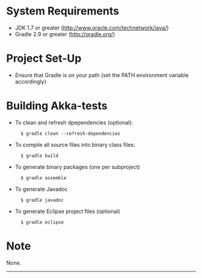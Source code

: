 System Requirements
===================

* JDK 1.7 or greater (http://www.oracle.com/technetwork/java/)
* Gradle 2.9 or greater (http://gradle.org/)

Project Set-Up
==============

* Ensure that Gradle is on your path (set the PATH environment variable accordingly)


Building Akka-tests
===================

* To clean and refresh dpependencies (optional):

		$ gradle clean --refresh-dependencies

* To compile all source files into binary class files:

		$ gradle build

* To generate binary packages (one per subproject)

		$ gradle assemble

* To generate Javadoc

		$ gradle javadoc

* To generate Eclipse project files (optional)

		$ gradle eclipse


Note
====

None.


---
